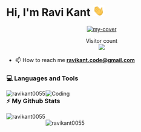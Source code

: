 # Hi, I'm Ravi Kant <img src="https://raw.githubusercontent.com/ABSphreak/ABSphreak/master/gifs/Hi.gif" width="30px">

<p align="center"> 
<a href="https://ibb.co/TTp5tDp"><img src="https://i.ibb.co/dc1yDs1/my-cover.png" alt="my-cover" border="0"></a>
</p>

<p align="center"> 
  Visitor count<br>
  <img src="https://profile-counter.glitch.me/ravikant0055/count.svg" />
</p>



- 📫 How to reach me **ravikant.code@gmail.com**



### 💻 Languages and Tools

<img align="right" alt="Coding" width="400" src="https://cdn.dribbble.com/users/1292677/screenshots/6139167/avento.gif">
<img align="left" src="https://github-readme-stats.vercel.app/api/top-langs?username=ravikant0055&show_icons=true&locale=en&layout=compact&theme=gotham" alt="ravikant0055" /></p>

### ⚡ My Github Stats
<div>
<img align="left" src="https://github-readme-stats.vercel.app/api?username=ravikant0055&show_icons=true&theme=merko" alt="ravikant0055" width="400" />  
<img align="right" src="https://github-readme-streak-stats.herokuapp.com/?user=ravikant0055&theme=dark" alt="ravikant0055" width="400" />
</div>  

